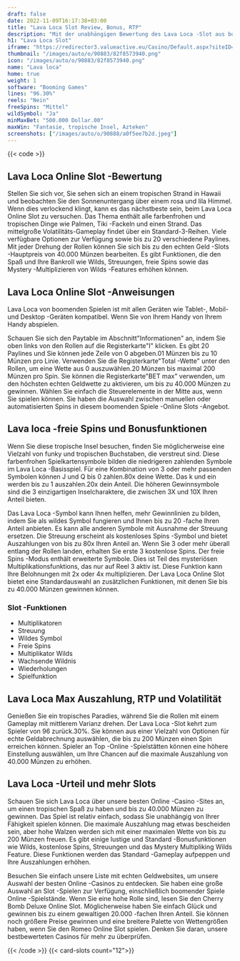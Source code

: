 ```yaml
---
draft: false
date: 2022-11-09T16:17:38+03:00
title: "Lava Loca Slot Review, Bonus, RTP"
description: "Mit der unabhängigen Bewertung des Lava Loca -Slot aus boomenden Spielen können Sie kostenlos oder echtes Geld spielen und hier einen Bonus erhalten!"
h1: "Lava Loca Slot"
iframe: "https://redirector3.valueactive.eu/Casino/Default.aspx?siteID=MIT&playmode=demo&serverid=1866&ul=en&applicationID=7217&currency=EUR&ModuleID=19664&ClientID=50300&ProductID=30&gameID=5ae1a410d62103001400003b"
thumbnail: "/images/auto/o/90883/82f8573940.png"
icon: "/images/auto/o/90883/82f8573940.png"
name: "Lava loca"
home: true
weight: 1
software: "Booming Games"
lines: "96.30%"
reels: "Nein"
freeSpins: "Mittel"
wildSymbol: "Ja"
minMaxBet: "500.000 Dollar.00"
maxWin: "Fantasie, tropische Insel, Azteken"
screenshots: ["/images/auto/o/90888/a0f5ee7b2d.jpeg"]
---
```


{{< code >}}<h2>Lava Loca Online Slot -Bewertung</h2><p>Stellen Sie sich vor, Sie sehen sich an einem tropischen Strand in Hawaii und beobachten Sie den Sonnenuntergang über einem rosa und lila Himmel. Wenn dies verlockend klingt, kann es das nächstbeste sein, beim Lava Loca Online Slot zu versuchen. Das Thema enthält alle farbenfrohen und tropischen Dinge wie Palmen, Tiki -Fackeln und einen Strand. Das mittelgroße Volatilitäts-Gameplay findet über ein Standard-3-Reihen. Viele verfügbare Optionen zur Verfügung sowie bis zu 20 verschiedene Paylines. Mit jeder Drehung der Rollen können Sie sich bis zu den echten Geld -Slots -Hauptpreis von 40.000 Münzen bearbeiten. Es gibt Funktionen, die den Spaß und Ihre Bankroll wie Wilds, Streuungen, freie Spins sowie das Mystery -Multiplizieren von Wilds -Features erhöhen können.</p><h2>Lava Loca Online Slot -Anweisungen</h2><p> Lava Loca von boomenden Spielen ist mit allen Geräten wie Tablet-, Mobil- und Desktop -Geräten kompatibel. Wenn Sie von Ihrem Handy von Ihrem Handy abspielen.</p><p>Schauen Sie sich den Paytable im Abschnitt"Informationen" an, indem Sie oben links von den Rollen auf die Registerkarte"I" klicken. Es gibt 20 Paylines und Sie können jede Zeile von 0 abgeben.01 Münzen bis zu 10 Münzen pro Linie. Verwenden Sie die Registerkarte"Total -Wette" unter den Rollen, um eine Wette aus 0 auszuwählen.20 Münzen bis maximal 200 Münzen pro Spin. Sie können die Registerkarte"BET max" verwenden, um den höchsten echten Geldwette zu aktivieren, um bis zu 40.000 Münzen zu gewinnen. Wählen Sie einfach die Steuerelemente in der Mitte aus, wenn Sie spielen können. Sie haben die Auswahl zwischen manuellen oder automatisierten Spins in diesem boomenden Spiele -Online Slots -Angebot.</p><h2>Lava loca -freie Spins und Bonusfunktionen</h2><p>Wenn Sie diese tropische Insel besuchen, finden Sie möglicherweise eine Vielzahl von funky und tropischen Buchstaben, die verstreut sind. Diese farbenfrohen Spielkartensymbole bilden die niedrigeren zahlenden Symbole im Lava Loca -Basisspiel. Für eine Kombination von 3 oder mehr passenden Symbolen können J und Q bis 0 zahlen.80x deine Wette. Das k und ein werden bis zu 1 auszahlen.20x dein Anteil. Die höheren Gewinnsymbole sind die 3 einzigartigen Inselcharaktere, die zwischen 3X und 10X Ihren Anteil bieten.</p><p>Das Lava Loca -Symbol kann Ihnen helfen, mehr Gewinnlinien zu bilden, indem Sie als wildes Symbol fungieren und Ihnen bis zu 20 -fache Ihren Anteil anbieten. Es kann alle anderen Symbole mit Ausnahme der Streuung ersetzen. Die Streuung erscheint als kostenloses Spins -Symbol und bietet Auszahlungen von bis zu 80x Ihren Anteil an. Wenn Sie 3 oder mehr überall entlang der Rollen landen, erhalten Sie erste 3 kostenlose Spins. Der freie Spins -Modus enthält erweiterte Symbole. Dies ist Teil des mysteriösen Multiplikationsfunktions, das nur auf Reel 3 aktiv ist. Diese Funktion kann Ihre Belohnungen mit 2x oder 4x multiplizieren. Der Lava Loca Online Slot bietet eine Standardauswahl an zusätzlichen Funktionen, mit denen Sie bis zu 40.000 Münzen gewinnen können.</p><h3>
Slot -Funktionen</h3><ul>
<li></span>
Multiplikatoren</li>
<li></span>
Streuung</li>
<li></span>
Wildes Symbol</li>
<li></span>
Freie Spins</li>
<li></span>
Multiplikator Wilds</li>
<li></span>
Wachsende Wildnis</li>
<li></span>
Wiederholungen</li>
<li></span>
Spielfunktion</li></ul><h2>Lava Loca Max Auszahlung, RTP und Volatilität</h2><p>Genießen Sie ein tropisches Paradies, während Sie die Rollen mit einem Gameplay mit mittlerem Varianz drehen. Der Lava Loca -Slot kehrt zum Spieler von 96 zurück.30%. Sie können aus einer Vielzahl von Optionen für echte Geldabrechnung auswählen, die bis zu 200 Münzen einen Spin erreichen können. Spieler an Top -Online -Spielstätten können eine höhere Einstellung auswählen, um Ihre Chancen auf die maximale Auszahlung von 40.000 Münzen zu erhöhen.</p><h2>Lava Loca -Urteil und mehr Slots</h2><p>Schauen Sie sich Lava Loca über unsere besten Online -Casino -Sites an, um einen tropischen Spaß zu haben und bis zu 40.000 Münzen zu gewinnen. Das Spiel ist relativ einfach, sodass Sie unabhängig von Ihrer Fähigkeit spielen können. Die maximale Auszahlung mag etwas bescheiden sein, aber hohe Walzen werden sich mit einer maximalen Wette von bis zu 200 Münzen freuen. Es gibt einige lustige und Standard -Bonusfunktionen wie Wilds, kostenlose Spins, Streuungen und das Mystery Multipliking Wilds Feature. Diese Funktionen werden das Standard -Gameplay aufpeppen und Ihre Auszahlungen erhöhen.</p><p>Besuchen Sie einfach unsere Liste mit echten Geldwebsites, um unsere Auswahl der besten Online -Casinos zu entdecken. Sie haben eine große Auswahl an Slot -Spielen zur Verfügung, einschließlich boomender Spiele Online -Spielstände. Wenn Sie eine hohe Rolle sind, lesen Sie den Cherry Bomb Deluxe Online Slot. Möglicherweise haben Sie einfach Glück und gewinnen bis zu einem gewaltigen 20.000 -fachen Ihren Anteil. Sie können noch größere Preise gewinnen und eine breitere Palette von Wettengrößen haben, wenn Sie den Romeo Online Slot spielen. Denken Sie daran, unsere bestbewerteten Casinos für mehr zu überprüfen.</p>{{< /code >}}
{{< card-slots count="12">}}